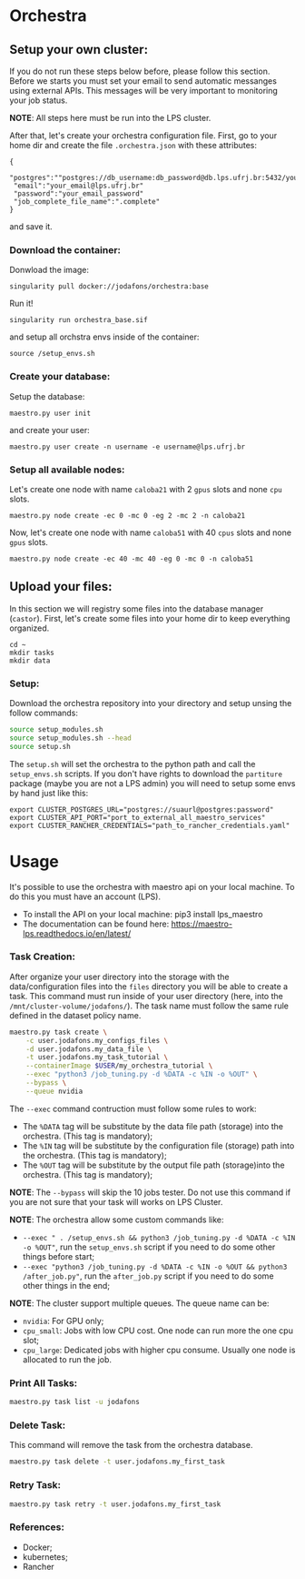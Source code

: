 # Orchestra  


## Setup your own cluster:

If you do not run these steps below before, please follow this section. Before we starts you must set your email to send automatic messanges using external APIs. This messages will be very important to monitoring your job status.

**NOTE**: All steps here must be run into the LPS cluster.

After that, let's create your orchestra configuration file. First, go to your home dir and create the file `.orchestra.json` with these attributes:

```
{
 "postgres":""postgres://db_username:db_password@db.lps.ufrj.br:5432/your_db_name"
 "email":"your_email@lps.ufrj.br"
 "password":"your_email_password"
 "job_complete_file_name":".complete"
}
```
and save it.

### Download the container:

Donwload the image:
```
singularity pull docker://jodafons/orchestra:base
```
Run it!
```
singularity run orchestra_base.sif
```

and setup all orchstra envs inside of the container:
```
source /setup_envs.sh
```

### Create your database:

Setup the database:
```
maestro.py user init
```

and create your user:
```
maestro.py user create -n username -e username@lps.ufrj.br
```

### Setup all available nodes:

Let's create one node with name `caloba21` with 2 `gpus` slots and none `cpu` slots.
```
maestro.py node create -ec 0 -mc 0 -eg 2 -mc 2 -n caloba21
```

Now, let's create one node with name `caloba51` with 40 `cpus` slots and none `gpus` slots.
```
maestro.py node create -ec 40 -mc 40 -eg 0 -mc 0 -n caloba51
```


## Upload your files:

In this section we will registry some files into the database manager (`castor`). First, let's create some files into your home dir to keep everything organized.

```
cd ~
mkdir tasks
mkdir data
```








### Setup:

Download the orchestra repository into your directory and setup unsing the follow commands:

```bash
source setup_modules.sh
source setup_modules.sh --head
source setup.sh
```
 The `setup.sh` will set the orchestra to the python path and call the `setup_envs.sh` scripts. If you don't have rights to download the `partiture` package (maybe you are not a LPS admin) you will need to setup some envs by hand just like this:
 
 ```
 export CLUSTER_POSTGRES_URL="postgres://suaurl@postgres:password"
 export CLUSTER_API_PORT="port_to_external_all_maestro_services"
 export CLUSTER_RANCHER_CREDENTIALS="path_to_rancher_credentials.yaml"
 ```


# Usage

It's possible to use the orchestra with maestro api on your local machine. To do this you must have an account (LPS).

- To install the API on your local machine: pip3 install lps_maestro
- The documentation can be found here: https://maestro-lps.readthedocs.io/en/latest/


### Task Creation:


After organize your user directory into the storage with the data/configuration files into the `files` directory you will be able to create a task. This command must run inside of your user directory (here, into the `/mnt/cluster-volume/jodafons/`).
The task name must follow the same rule defined in the dataset policy name.


```bash
maestro.py task create \
    -c user.jodafons.my_configs_files \
    -d user.jodafons.my_data_file \
    -t user.jodafons.my_task_tutorial \
    --containerImage $USER/my_orchestra_tutorial \
    --exec "python3 /job_tuning.py -d %DATA -c %IN -o %OUT" \
    --bypass \
    --queue nvidia
```

The `--exec` command contruction must follow some rules to work:

- The `%DATA` tag will be substitute by the data file path (storage) into the orchestra. (This tag is mandatory); 
- The `%IN` tag will be substitute by the configuration file (storage) path into the orchestra. (This tag is mandatory); 
- The `%OUT` tag will be substitute by the output file path (storage)into the orchestra. (This tag is mandatory); 

**NOTE**: The `--bypass` will skip the 10 jobs tester. Do not use this command if you are not sure that your task will works on LPS Cluster.

**NOTE**: The orchestra allow some custom commands like:
- `--exec " . /setup_envs.sh && python3 /job_tuning.py -d %DATA -c %IN -o %OUT"`, run the `setup_envs.sh` script if you need to do some other things before start;
- `--exec "python3 /job_tuning.py -d %DATA -c %IN -o %OUT && python3 /after_job.py"`, run the `after_job.py` script if you need to do some other things in the end;

**NOTE**: The cluster support multiple queues. The queue name can be:
- `nvidia`: For GPU only;
- `cpu_small`: Jobs with low CPU cost. One node can run more the one cpu slot;
- `cpu_large`: Dedicated jobs with higher cpu consume. Usually one node is allocated to run the job.


### Print All Tasks:

```bash
maestro.py task list -u jodafons
```


### Delete Task:

This command will remove the task from the orchestra database.

```bash
maestro.py task delete -t user.jodafons.my_first_task
```

### Retry Task:

```bash
maestro.py task retry -t user.jodafons.my_first_task
```



### References:
- Docker;
- kubernetes;
- Rancher


